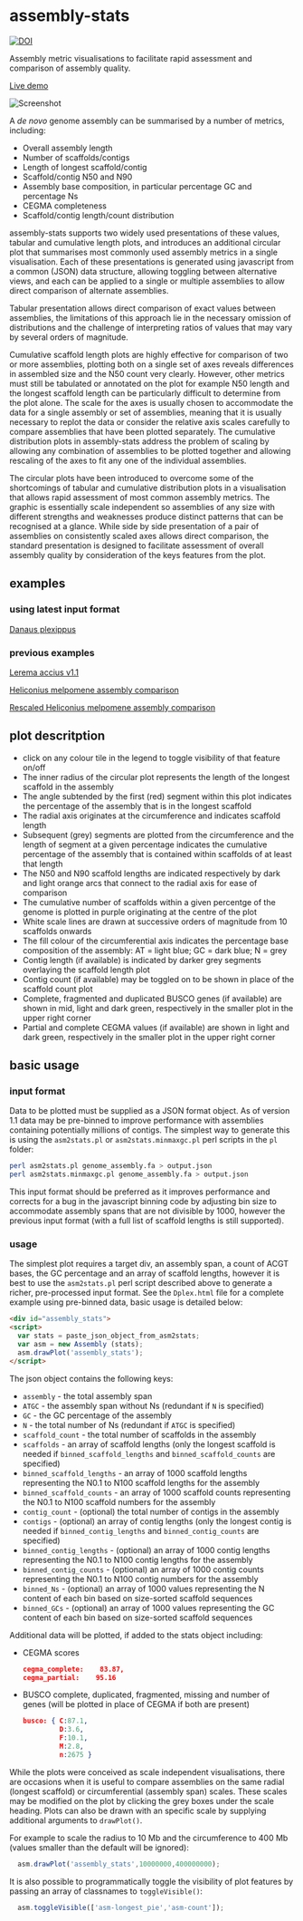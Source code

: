 # assembly-stats
[![DOI](https://zenodo.org/badge/20772/rjchallis/assembly_stats.svg)](https://zenodo.org/badge/latestdoi/20772/rjchallis/assembly_stats)

Assembly metric visualisations to facilitate rapid assessment and comparison of assembly quality.  

[Live demo](http://content.lepbase.org/pages/assemblies/assembly-stats.html?assembly=Danaus_plexippus_v3&altAssembly=Heliconius_melpomene_Hmel2&view=compare&altView=circle&altView=cumulative&altView=table)

![Screenshot](http://rjchallis.github.io/assembly_stats/screenshots/assembly_stats.png "Screenshot")

A _de novo_ genome assembly can be summarised by a number of metrics, including:
- Overall assembly length
- Number of scaffolds/contigs
- Length of longest scaffold/contig
- Scaffold/contig N50 and N90
- Assembly base composition, in particular percentage GC and percentage Ns
- CEGMA completeness
- Scaffold/contig length/count distribution

assembly-stats supports two widely used presentations of these values, tabular and cumulative length plots, and introduces an additional circular plot that summarises most commonly used assembly metrics in a single visualisation.  Each of these presentations is generated using javascript from a common (JSON) data structure, allowing toggling between alternative views, and each can be applied to a single or multiple assemblies to allow direct comparison of alternate assemblies.  

Tabular presentation allows direct comparison of exact values between assemblies, the limitations of this approach lie in the necessary omission of distributions and the challenge of interpreting ratios of values that may vary by several orders of magnitude.

Cumulative scaffold length plots are highly effective for comparison of two or more assemblies, plotting both on a single set of axes reveals differences in assembled size and the N50 count very clearly. However, other metrics must still be tabulated or annotated on the plot for example N50 length and the longest scaffold length can be particularly difficult to determine from the plot alone. The scale for the axes is usually chosen to accommodate the data for a single assembly or set of assemblies, meaning that it is usually necessary to replot the data or consider the relative axis scales carefully to compare assemblies that have been plotted separately. The cumulative distribution plots in assembly-stats address the problem of scaling by allowing any combination of assemblies to be plotted together and allowing rescaling of the axes to fit any one of the individual assemblies.

The circular plots have been introduced to overcome some of the shortcomings of tabular and cumulative distribution plots in a visualisation that allows rapid assessment of most common assembly metrics. The graphic is essentially scale independent so assemblies of any size with different strengths and weaknesses produce distinct patterns that can be recognised at a glance. While side by side presentation of a pair of assemblies on consistently scaled axes allows direct comparison, the standard presentation is designed to facilitate assessment of overall assembly quality by consideration of the keys features from the plot.

## examples

### using latest input format
[Danaus plexippus](http://rjchallis.github.io/assembly_stats/Dplex.html)

### previous examples
[Lerema accius v1.1](http://rjchallis.github.io/assembly_stats/index.html)

[Heliconius melpomene assembly comparison](http://rjchallis.github.io/assembly_stats/Hmel1_vs_Hmel2.html)

[Rescaled Heliconius melpomene assembly comparison](http://rjchallis.github.io/assembly_stats/Hmel_rescaled.html)


## plot descritption
- click on any colour tile in the legend to toggle visibility of that feature on/off
- The inner radius of the circular plot represents the length of the longest scaffold in the assembly
- The angle subtended by the first (red) segment within this plot indicates the percentage of the assembly that is in the longest scaffold
- The radial axis originates at the circumference and indicates scaffold length
- Subsequent (grey) segments are plotted from the circumference and the length of segment at a given percentage indicates the cumulative percentage of the assembly that is contained within scaffolds of at least that length
- The N50 and N90 scaffold lengths are indicated respectively by dark and light orange arcs that connect to the radial axis for ease of comparison
- The cumulative number of scaffolds within a given percentge of the genome is plotted in purple originating at the centre of the plot
- White scale lines are drawn at successive orders of magnitude from 10 scaffolds onwards
- The fill colour of the circumferential axis indicates the percentage base composition of the assembly: AT = light blue; GC = dark blue; N = grey
- Contig length (if available) is indicated by darker grey segments overlaying the scaffold length plot
- Contig count (if available) may be toggled on to be shown in place of the scaffold count plot
- Complete, fragmented and duplicated BUSCO genes (if available) are shown in mid, light and dark green, respectively in the smaller plot in the upper right corner
- Partial and complete CEGMA values (if available) are shown in light and dark green, respectively in the smaller plot in the upper right corner

## basic usage

### input format

Data to be plotted must be supplied as a JSON format object.  As of version 1.1 data may be pre-binned to improve performance with assemblies containing potentially millions of contigs.  The simplest way to generate this is using the ``asm2stats.pl`` or ``asm2stats.minmaxgc.pl`` perl scripts in the ``pl`` folder:

```bash
perl asm2stats.pl genome_assembly.fa > output.json
perl asm2stats.minmaxgc.pl genome_assembly.fa > output.json
```

This input format should be preferred as it improves performance and corrects for a bug in the javascript binning code by adjusting bin size to accommodate assembly spans that are not divisible by 1000, however the previous input format (with a full list of scaffold lengths is still supported).

### usage

The simplest plot requires a target div, an assembly span, a count of ACGT bases, the GC percentage and an array of scaffold lengths, however it is best to use the ``asm2stats.pl`` perl script described above to generate a richer, pre-processed input format.  See the ``Dplex.html`` file for a complete example using pre-binned data, basic usage is detailed below:

```html
<div id="assembly_stats">
<script>
  var stats = paste_json_object_from_asm2stats;
  var asm = new Assembly (stats);
  asm.drawPlot('assembly_stats');
</script>
```

The json object contains the following keys:
- ``assembly`` - the total assembly span
- ``ATGC`` - the assembly span without Ns (redundant if ``N`` is specified)
- ``GC`` - the GC percentage of the assembly
- ``N`` - the total number of Ns (redundant if ``ATGC`` is specified)
- ``scaffold_count`` - the total number of scaffolds in the assembly
- ``scaffolds`` - an array of scaffold lengths (only the longest scaffold is needed if ``binned_scaffold_lengths`` and ``binned_scaffold_counts`` are specified)
- ``binned_scaffold_lengths`` - an array of 1000 scaffold lengths representing the N0.1 to N100 scaffold lengths for the assembly
- ``binned_scaffold_counts`` - an array of 1000 scaffold counts representing the N0.1 to N100 scaffold numbers for the assembly
- ``contig_count`` - (optional) the total number of contigs in the assembly
- ``contigs`` - (optional) an array of contig lengths (only the longest contig is needed if ``binned_contig_lengths`` and ``binned_contig_counts`` are specified)
- ``binned_contig_lengths`` - (optional) an array of 1000 contig lengths representing the N0.1 to N100 contig lengths for the assembly
- ``binned_contig_counts`` - (optional) an array of 1000 contig counts representing the N0.1 to N100 contig numbers for the assembly
- ``binned_Ns`` - (optional) an array of 1000 values representing the N content of each bin based on size-sorted scaffold sequences
- ``binned_GCs`` - (optional) an array of 1000 values representing the GC content of each bin based on size-sorted scaffold sequences


Additional data will be plotted, if added to the stats object including:
- CEGMA scores

  ```json
  cegma_complete:    83.87,
  cegma_partial:    95.16
  ```

- BUSCO complete, duplicated, fragmented, missing and number of genes (will be plotted in place of CEGMA if both are present)

  ```json
  busco: { C:87.1,
           D:3.6,
           F:10.1,
           M:2.8,
           n:2675 }
  ```

While the plots were conceived as scale independent visualisations, there are occasions when it is useful to compare assemblies on the same radial (longest scaffold) or circumferential (assembly span) scales.  These scales may be modified on the plot by clicking the grey boxes under the scale heading.  Plots can also be drawn with an specific scale by supplying additional arguments to ``drawPlot()``.

For example to scale the radius to 10 Mb and the circumference to 400 Mb (values smaller than the default will be ignored):

```javascript
  asm.drawPlot('assembly_stats',10000000,400000000);
```

It is also possible to programmatically toggle the visibility of plot features by passing an array of classnames to ``toggleVisible()``:

```javascript
  asm.toggleVisible(['asm-longest_pie','asm-count']);
```
